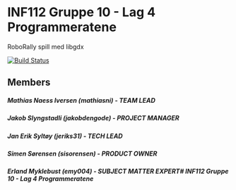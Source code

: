 # INF112 Gruppe 10 - Lag 4 Programmeratene
RoboRally spill med libgdx <br/>


[![Build Status](https://travis-ci.com/inf112-v21/Programmeratene.svg?branch=master)](https://travis-ci.com/inf112-v21/Programmeratene)

## Members
##### Mathias Naess Iversen (mathiasni) - TEAM LEAD
##### Jakob Slyngstadli (jakobdengode) - PROJECT MANAGER
##### Jan Erik Syltøy (jeriks31) - TECH LEAD
##### Simen Sørensen (sisorensen) - PRODUCT OWNER
##### Erland Myklebust (emy004) - SUBJECT MATTER EXPERT# INF112 Gruppe 10 - Lag 4 Programmeratene
